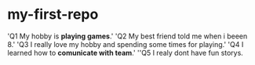 # my-first-repo 
'Q1 My hobby is **playing games**.'
'Q2 My best friend told me when i beeen 8.'
'Q3 I really love my hobby and spending some times for playing.'
'Q4 I learned how to **comunicate with team**.'
''Q5 I realy dont have fun storys.
